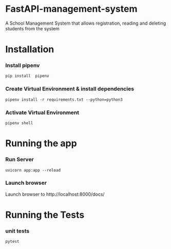 # FastAPI-management-system
A School Management System that allows registration, reading and deleting students from the system

# Installation

### Install pipenv
`pip install  pipenv`

### Create Virtual Environment & install dependencies
`pipenv install -r requirements.txt --python=python3`

### Activate Virtual Environment
`pipenv shell`

# Running the app

### Run Server
`uvicorn app:app --reload`

### Launch browser
Launch browser to http://localhost:8000/docs/ 

# Running the Tests
### unit tests
`pytest`
